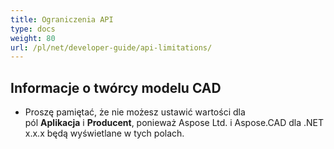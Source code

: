 ```yaml
---
title: Ograniczenia API
type: docs
weight: 80
url: /pl/net/developer-guide/api-limitations/
---
```


## **Informacje o twórcy modelu CAD**
- Proszę pamiętać, że nie możesz ustawić wartości dla pól **Aplikacja** i **Producent**, ponieważ Aspose Ltd. i Aspose.CAD dla .NET x.x.x będą wyświetlane w tych polach.
